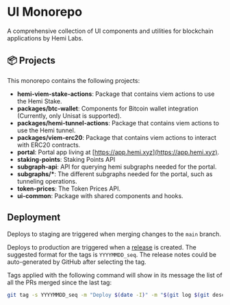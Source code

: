 # UI Monorepo

A comprehensive collection of UI components and utilities for blockchain applications by Hemi Labs.

## 📦 Projects

This monorepo contains the following projects:

- **hemi-viem-stake-actions**: Package that contains viem actions to use the Hemi Stake.
- **packages/btc-wallet**: Components for Bitcoin wallet integration (Currently, only Unisat is supported).
- **packages/hemi-tunnel-actions**: Package that contains viem actions to use the Hemi tunnel.
- **packages/viem-erc20**: Package that contains viem actions to interact with ERC20 contracts.
- **portal**: Portal app living at [https://app.hemi.xyz](https://app.hemi.xyz).
- **staking-points**: Staking Points API
- **subgraph-api**: API for querying hemi subgraphs needed for the portal.
- **subgraphs/\***: The different subgraphs needed for the portal, such as tunneling operations.
- **token-prices**: The Token Prices API.
- **ui-common**: Package with shared components and hooks.

## Deployment

Deploys to staging are triggered when merging changes to the `main` branch.

Deploys to production are triggered when a [release](https://github.com/hemilabs/ui-monorepo/releases/new) is created.
The suggested format for the tags is `YYYYMMDD_seq`.
The release notes could be auto-generated by GitHub after selecting the tag.

Tags applied with the following command will show in its message the list of all the PRs merged since the last tag:

```sh
git tag -s YYYYMMDD_seq -m "Deploy $(date -I)" -m "$(git log $(git describe --abbrev=0 --tags)..HEAD --oneline | grep Merge)"
```
